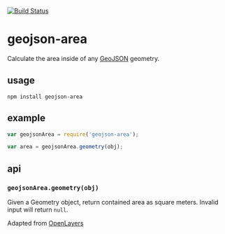 [![Build Status](https://travis-ci.org/mapbox/geojson-area.png)](https://travis-ci.org/mapbox/geojson-area)

# geojson-area

Calculate the area inside of any [GeoJSON](http://geojson.org/) geometry.

## usage

    npm install geojson-area

## example

```js
var geojsonArea = require('geojson-area');

var area = geojsonArea.geometry(obj);
```

## api

### `geojsonArea.geometry(obj)`

Given a Geometry object, return contained
area as square meters. Invalid input will return `null`.

Adapted from [OpenLayers](http://openlayers.org/)

